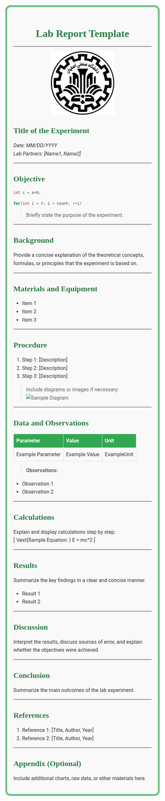 <style>
  /* Importing Google Fonts */
  @import url('https://fonts.googleapis.com/css2?family=Roboto:wght@400;700&family=Merriweather:wght@300;400;700&family=Pacifico&display=swap');

  body {
    font-family: 'Roboto', sans-serif; /* Default font for body text */
  }
  .bordered {
    border: 5px double #32a852;
    padding: 20px;
    margin: 10px;
    border-radius: 15px;
    background-color: #f9f9f9;
    position: relative;
    font-family: 'Merriweather', serif; /* Elegant serif font for the report */
    color: #333;
  }
  .corner-image {
    position: absolute;
    width: 50px;
    height: auto;
    transform: rotate(-deg);
  }
  .top-left {
    top: -25px;
    left: -25px;
  }
  h1, h2, h3 {
    font-family: 'Pacifico', cursive; /* Decorative font for headings */
    color: #2a7b45;
  }
  h1 {
    font-size: 2rem;
    text-align: center;
  }
  h2 {
    font-size: 1.5rem;
    margin-top: 1.5em;
  }
  h3 {
    font-size: 1.25rem;
    margin-top: 1em;
  }
  p, ul, ol, table {
    font-family: 'Roboto', sans-serif; /* Clean sans-serif font for content */
    font-size: 1rem;
    line-height: 1.6;
  }
  table {
    border-collapse: collapse;
    width: 100%;
    margin: 1em 0;
  }
  table th, table td {
    border: 1px solid #ddd;
    padding: 8px;
  }
  table th {
    background-color: #32a852;
    color: white;
    text-align: left;
  }
</style>

<div class="bordered">

# **Lab Report Template**

---

<div style="display: flex; justify-content: center; align-items: center; ">
  <img src="Isfahan-University-of-Technology-Logo.svg" width="200">
</div>

## **Title of the Experiment**

_Date: MM/DD/YYYY_  
_Lab Partners: [Name1, Name2]_

---

## **Objective**

```C
int c = a+b;

for(int i = 0; i < count; ++i)
```

> Briefly state the purpose of the experiment.

---

## **Background**

Provide a concise explanation of the theoretical concepts, formulas, or principles that the experiment is based on.

---

## **Materials and Equipment**

- Item 1
- Item 2
- Item 3

---

## **Procedure**

1. Step 1: [Description]
2. Step 2: [Description]
3. Step 3: [Description]

> Include diagrams or images if necessary:  
> ![Sample Diagram](link-to-image)

---

## **Data and Observations**

| Parameter         | Value         | Unit        |
| ----------------- | ------------- | ----------- |
| Example Parameter | Example Value | ExampleUnit |

> **Observations:**

- Observation 1
- Observation 2

---

## **Calculations**

Explain and display calculations step by step:  
\[
\text{Sample Equation: } E = mc^2
\]

---

## **Results**

Summarize the key findings in a clear and concise manner.

- Result 1
- Result 2

---

## **Discussion**

Interpret the results, discuss sources of error, and explain whether the objectives were achieved.

---

## **Conclusion**

Summarize the main outcomes of the lab experiment.

---

## **References**

1. Reference 1: [Title, Author, Year]
2. Reference 2: [Title, Author, Year]

---

## **Appendix (Optional)**

Include additional charts, raw data, or other materials here.

</div>
